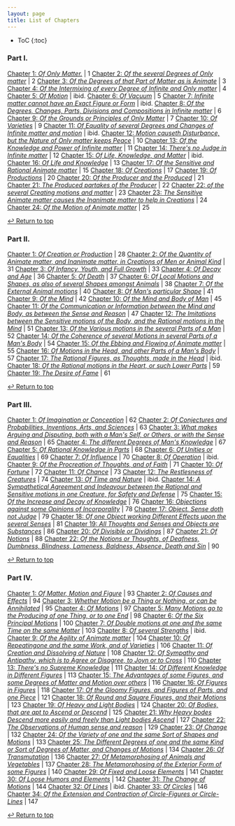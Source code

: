 ```yaml
---
layout: page  
title: List of Chapters  
---
```


* ToC
{:toc}

### Part I.

[Chapter 1: *Of Only Matter.*](../texts/cavendish/#chap1-I) | 1
[Chapter 2: *Of the several Degrees of Only matter*](../texts/cavendish/#chap1-II) | 2
[Chapter 3: *Of the Degrees of that Part of Matter as is Animate*](../texts/cavendish/#chap1-III) | 3
[Chapter 4: *Of the Intermixing of every Degree of Infinite and Only matter*](../texts/cavendish/#chap1-IV) | 4
[Chapter 5: *Of Motion*](../texts/cavendish/#chap1-V) | ibid.
[Chapter 6: *Of Vacuum*](../texts/cavendish/#chap1-VI) | 5
[Chapter 7: *Infinite matter cannot have an Exact Figure or Form*](../texts/cavendish/#chap1-VII) | ibid.
[Chapter 8: *Of the Degrees, Changes, Parts, Divisions and Compositions in Infinite matter*](../texts/cavendish/#chap1-VIII) | 6
[Chapter 9: *Of the Grounds or Principles of Only Matter*](../texts/cavendish/#chap1-IX) | 7
[Chapter 10: *Of Varieties*](../texts/cavendish/#chap1-X) | 9
[Chapter 11: *Of Equality of several Degrees and Changes of Infinite matter and motion*](../texts/cavendish/#chap1-XI) | ibid.
[Chapter 12: *Motion causeth Disturbance, but the Nature of Only matter keeps Peace*](../texts/cavendish/#chap1-XII) | 10
[Chapter 13: *Of the Knowledge and Power of Infinite matter*](../texts/cavendish/#chap1-XIII) | 11
[Chapter 14: *There's no Judge in Infinite matter*](../texts/cavendish/#chap1-XIV) | 12
[Chapter 15: *Of Life, Knowledge, and Matter*](../texts/cavendish/#chap1-XV) | ibid.
[Chapter 16: *Of Life and Knowledge*](../texts/cavendish/#chap1-XVI) | 13
[Chapter 17: *Of the Sensitive and Rational Animate matter*](../texts/cavendish/#chap1-XVII) | 15
[Chapter 18: *Of Creations*](../texts/cavendish/#chap1-XVIII) | 17
[Chapter 19: *Of Productions*](../texts/cavendish/#chap1-XIX) | 20
[Chapter 20: *Of the Producer and the Produced*](../texts/cavendish/#chap1-XX) | 21
[Chapter 21: *The Produced partakes of the Producer*](../texts/cavendish/#chap1-XXI) | 22
[Chapter 22: *of the several Creating motions and matter*](../texts/cavendish/#chap1-XXII) | 23
[Chapter 23: *The Sensitive Animate matter causes the Inanimate matter to help in Creations*](../texts/cavendish/#chap1-XXIII) | 24
[Chapter 24: *Of the Motion of Animate matter*](../texts/cavendish/#chap1-XIV) | 25

<p><a href="#top">&#x21a9;&#xfe0e; Return to top</a></p>  

### Part II.

[Chapter 1: *Of Creation or Production*](../texts/cavendish/#chap2-I) | 28
[Chapter 2: *Of the Quantity of Animate matter, and Inanimate matter, in Creations of Men or Animal Kind*](../texts/cavendish/#chap2-II) | 31
[Chapter 3: *Of Infancy, Youth, and Full Growth*](../texts/cavendish/#chap2-III) | 33
[Chapter 4: *Of Decay and Age*](../texts/cavendish/#chap2-IV) | 36
[Chapter 5: *Of Death*](../texts/cavendish/#chap2-V) | 37
[Chapter 6: *Of Local Motions and Shapes, as also of several Shapes amongst Animals*](../texts/cavendish/#chap2-VI) | 38
[Chapter 7: *Of the External Animal motions*](../texts/cavendish/#chap2-VII) | 40
[Chapter 8: *Of Man's particular Shape*](../texts/cavendish/#chap2-VIII) | 41
[Chapter 9: *Of the Mind*](../texts/cavendish/#chap2-IX) | 42
[Chapter 10: *Of the Mind and Body of Man*](../texts/cavendish/#chap2-X) | 45
[Chapter 11: *Of the Communication or Information between the Mind and Body, as between the Sense and Reason*](../texts/cavendish/#chap2-XI) | 47
[Chapter 12: *The Imitations between the Sensitive motions of the Body, and the Rational motions in the Mind*](../texts/cavendish/#chap2-XII) | 51
[Chapter 13: *Of the Various motions in the several Parts of a Man*](../texts/cavendish/#chap2-XIII) | 52
[Chapter 14: *Of the Coherence of several Motions in several Parts of a Man's Body*](../texts/cavendish/#chap2-XIV) | 54
[Chapter 15: *Of the Ebbing and Flowing of Animate matter*](../texts/cavendish/#chap2-XV) | 55
[Chapter 16: *Of Motions in the Head, and other Parts of a Man's Body*](../texts/cavendish/#chap2-XVI) | 57
[Chapter 17: *The Rational Figures, as Thoughts, made in the Head*](../texts/cavendish/#chap2-XVII) | ibid.
[Chapter 18: *Of the Rational motions in the Heart, or such Lower Parts*](../texts/cavendish/#chap2-XVIII) | 59
[Chapter 19: *The Desire of Fame*](../texts/cavendish/#chap2-XIX) | 61

<p><a href="#top">&#x21a9;&#xfe0e; Return to top</a></p>  

### Part III.

[Chapter 1: *Of Imagination or Conception*](../texts/cavendish/#chap3-I) | 62
[Chapter 2: *Of Conjectures and Probabilities, Inventions, Arts, and Sciences*](../texts/cavendish/#chap3-II) | 63
[Chapter 3: *What makes Arguing and Disputing, both with a Man's Self, or Others, or with the Sense and Reason*](../texts/cavendish/#chap3-III) | 65
[Chapter 4: *The different Degrees of Man's Knowledge*](../texts/cavendish/#chap3-IV) | 67
[Chapter 5: *Of Rational Knowledge in Parts*](../texts/cavendish/#chap3-V) | 68
[Chapter 6: *Of Unities or Equalities*](../texts/cavendish/#chap3-VI) | 69
[Chapter 7: *Of Influence*](../texts/cavendish/#chap3-VII) | 70
[Chapter 8: *Of Operation*](../texts/cavendish/#chap3-VIII) | ibid.
[Chapter 9: *Of the Procreation of Thoughts, and of Faith*](../texts/cavendish/#chap3-IX) | 71
[Chapter 10: *Of Fortune*](../texts/cavendish/#chap3-X) | 72
[Chapter 11: *Of Chance*](../texts/cavendish/#chap3-XI) | 73
[Chapter 12: *The Restlesness of Creatures*](../texts/cavendish/#chap3-XII) | 74
[Chapter 13: *Of Time and Nature*](../texts/cavendish/#chap3-XIII) | ibid.
[Chapter 14: *A Sympathetical Agreement and Indeavour between the Rational and Sensitive motions in one Creature, for Safety and Defense*](../texts/cavendish/#chap3-XIV) | 75
[Chapter 15: *Of the Increase and Decay of Knowledge*](../texts/cavendish/#chap3-XV) | 76
[Chapter 16: *Objections against some Opinions of Incorporality*](../texts/cavendish/#chap3-XVI) | 78
[Chapter 17: *Object. Sense doth not Judge*](../texts/cavendish/#chap3-XVII) | 79
[Chapter 18: *Of one Object working Different Effects upon the several Senses*](../texts/cavendish/#chap3-XVIII) | 81
[Chapter 19: *All Thoughts and Senses and Objects are Substances*](../texts/cavendish/#chap3-XIX) | 86
[Chapter 20: *Of Divisible or Dividings*](../texts/cavendish/#chap3-XX) | 87
[Chapter 21: *Of Notions*](../texts/cavendish/#chap3-XXI) | 88
[Chapter 22: *Of the Notions or Thoughts, of Deafness, Dumbness, Blindness, Lameness, Baldness, Absence, Death and Sin*](../texts/cavendish/#chap3-XXII) | 90

<p><a href="#top">&#x21a9;&#xfe0e; Return to top</a></p>  

### Part IV.

[Chapter 1: *Of Matter, Motion and Figure*](../texts/cavendish/#chap4-I) | 93
[Chapter 2: *Of Causes and Effects*](../texts/cavendish/#chap4-II) | 94
[Chapter 3: *Whether Motion be a Thing or Nothing, or can be Annihilated*](../texts/cavendish/#chap4-III) | 95
[Chapter 4: *Of Motions*](../texts/cavendish/#chap4-IV) | 97
[Chapter 5: *Many Motions go to the Producing of one Thing, or to one End*](../texts/cavendish/#chap4-V) | 98
[Chapter 6: *Of the Six Principal Motions*](../texts/cavendish/#chap4-VI) | 100
[Chapter 7: *Of Double motions at one and the same Time on the same Matter*](../texts/cavendish/#chap4-VII) | 103
[Chapter 8: *Of several Strengths*](../texts/cavendish/#chap4-VIII) | ibid.
[Chapter 9: *Of the Agility of Animate matter*](../texts/cavendish/#chap4-IX) | 104
[Chapter 10: *Of Repeatingone and the same Work, and of Varieties*](../texts/cavendish/#chap4-X) | 106
[Chapter 11: *Of Creation and Dissolving of Nature*](../texts/cavendish/#chap4-XI) | 108
[Chapter 12: *Of Sympathy and Antipathy, which is to Agree or Disagree, to Joyn or to Cross*](../texts/cavendish/#chap4-XII) | 110
[Chapter 13: *There's no Supreme Knowledge*](../texts/cavendish/#chap4-XIII) | 111
[Chapter 14: *Of Different Knowledge in Different Figures*](../texts/cavendish/#chap4-XIV) | 113
[Chapter 15: *The Advantages of some Figures, and some Degrees of Matter and Motion over others*](../texts/cavendish/#chap4-XV) | 116
[Chapter 16: *Of Figures in Figures*](../texts/cavendish/#chap4-XVI) | 118
[Chapter 17: *Of the Gloomy Figures, and Figures of Parts, and one Piece*](../texts/cavendish/#chap4-XVII) | 121
[Chapter 18: *Of Round and Square Figures, and their Motions*](../texts/cavendish/#chap4-XVIII) | 123
[Chapter 19: *Of Heavy and Light Bodies*](../texts/cavendish/#chap4-XIX) | 124
[Chapter 20: *Of Bodies, that are apt to Ascend or Descend*](../texts/cavendish/#chap4-XX) | 125
[Chapter 21: *Why Heavy bodes Descend more easily and freely than Light bodies Ascend*](../texts/cavendish/#chap4-XXI) | 127
[Chapter 22: *The Observations of Human sense and reason*](../texts/cavendish/#chap4-XXII) | 129
[Chapter 23: *Of Change*](../texts/cavendish/#chap4-XXIII) | 132
[Chapter 24: *Of the Variety of one and the same Sort of Shapes and Motions*](../texts/cavendish/#chap4-XXIV) | 133
[Chapter 25: *The Different Degrees of one and the same Kind or Sort of Degrees of Matter, and Changes of Motions*](../texts/cavendish/#chap4-XXV) | 134
[Chapter 26: *Of Transmutation*](../texts/cavendish/#chap4-XXVI) | 136
[Chapter 27: *Of Metamorphosing of Animals and Vegetables*](../texts/cavendish/#chap4-XXVII) | 137
[Chapter 28: *The Metamorphosing of the Exterior Form of some Figures*](../texts/cavendish/#chap4-XXVIII) | 140
[Chapter 29: *Of Fixed and Loose Elements*](../texts/cavendish/#chap4-XXIX) | 141
[Chapter 30: *Of Loose Humors and Elements*](../texts/cavendish/#chap4-XXX) | 142
[Chapter 31: *The Change of Motions*](../texts/cavendish/#chap4-XXXI) | 144
[Chapter 32: *Of Lines*](../texts/cavendish/#chap4-XXXII) | ibid.
[Chapter 33: *Of Circles*](../texts/cavendish/#chap4-XXXIII) | 146
[Chapter 34: *Of the Extension and Contraction of Circle-Figures or Circle-Lines*](../texts/cavendish/#chap4-XXXIV) | 147

<p><a href="#top">&#x21a9;&#xfe0e; Return to top</a></p>  
